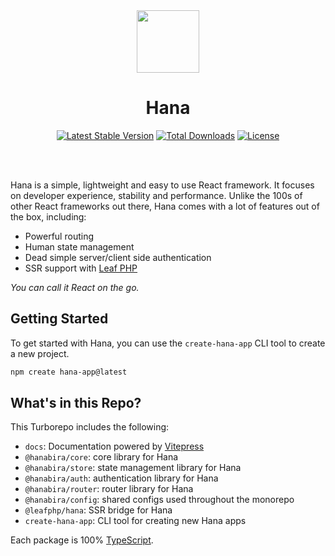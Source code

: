 <!-- markdownlint-disable no-inline-html -->
<p align="center">
  <br><br>
  <img src="https://leafphp.dev/logo-circle.png" height="100"/>
  <br>
</p>

<h1 align="center">Hana</h1>

<p align="center">
	<a href="https://packagist.org/packages/leafs/hanabira"
		><img
			src="https://poser.pugx.org/leafs/hanabira/v/stable"
			alt="Latest Stable Version"
	/></a>
	<a href="https://packagist.org/packages/leafs/hanabira"
		><img
			src="https://poser.pugx.org/leafs/hanabira/downloads"
			alt="Total Downloads"
	/></a>
	<a href="https://packagist.org/packages/leafs/hanabira"
		><img
			src="https://poser.pugx.org/leafs/hanabira/license"
			alt="License"
	/></a>
</p>
<br />
<br />

Hana is a simple, lightweight and easy to use React framework. It focuses on developer experience, stability and performance. Unlike the 100s of other React frameworks out there, Hana comes with a lot of features out of the box, including:

- Powerful routing
- Human state management
- Dead simple server/client side authentication
- SSR support with [Leaf PHP](https://leafphp.dev)

*You can call it React on the go.*

## Getting Started

To get started with Hana, you can use the `create-hana-app` CLI tool to create a new project.

```sh
npm create hana-app@latest
```

## What's in this Repo?

This Turborepo includes the following:

- `docs`: Documentation powered by [Vitepress](https://vitepress.vuejs.org/)
- `@hanabira/core`: core library for Hana
- `@hanabira/store`: state management library for Hana
- `@hanabira/auth`: authentication library for Hana
- `@hanabira/router`: router library for Hana
- `@hanabira/config`: shared configs used throughout the monorepo
- `@leafphp/hana`: SSR bridge for Hana
- `create-hana-app`: CLI tool for creating new Hana apps

Each package is 100% [TypeScript](https://www.typescriptlang.org/).
